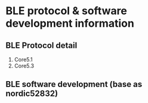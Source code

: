 # BLE protocol & software development information

## BLE Protocol detail
  1. Core5.1
  1. Core5.3

## BLE software development (base as nordic52832)